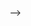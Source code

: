 <!-- <h1 align="center">Hi 💕, I'm Ssony</h1>

<h3 align="center">📍A full-stack web and android developer.</h3> <br>

- 🌱 I’m currently learning **Vite React, Spring boot, Kotlin and Lua**

- 💫 Dream career: **Cybersecurity Analyst**

- 📫 How to reach me **Mcfreddyjesson@gmail.com**

#



**`(Web Dev | Mobile Dev | Game Dev)`**

<p align="center">

  <a href="https://github.com/Cultura15">
    <img src="https://readme-typing-svg.demolab.com/?lines=Always%20learning%20new%20things&font=Fira%20Code&center=true&width=440&height=45&color=f75c7e&vCenter=true&pause=1000&size=22" /></a>
</p>

<br>

---

### 🧰 Languages and Frameworks:

<img align="left" alt="C" width="30px" style="padding-right:10px;" src="https://cdn.jsdelivr.net/gh/devicons/devicon@latest/icons/c/c-plain.svg"/> 
<img align="left" alt="Java" width="30px" style="padding-right:10px;" src="https://cdn.jsdelivr.net/gh/devicons/devicon/icons/java/java-original.svg"/>
<img align="left" alt="PHP" width="30px" style="padding-right:10px;" src="https://cdn.jsdelivr.net/gh/devicons/devicon@latest/icons/php/php-original.svg" />
<img align="left" alt="Python" width="30px" style="padding-right:10px;" src="https://cdn.jsdelivr.net/gh/devicons/devicon/icons/python/python-plain.svg" />
<img align="left" alt="RStudio" width="30px" style="padding-right:10px;"  src="https://cdn.jsdelivr.net/gh/devicons/devicon@latest/icons/rstudio/rstudio-original.svg"/>
<img align="left" alt="MySQL" width="50px" style="padding-right:10px;" src="https://cdn.jsdelivr.net/gh/devicons/devicon@latest/icons/mysql/mysql-original-wordmark.svg"  /> 

<img align="left" alt="HTML" width="30px" style="padding-right:10px;" src="https://cdn.jsdelivr.net/gh/devicons/devicon/icons/html5/html5-plain.svg" />
<img align="left" alt="CSS" width="30px" style="padding-right:10px;" src="https://cdn.jsdelivr.net/gh/devicons/devicon/icons/css3/css3-plain.svg" />
<img align="left" alt="Kotlin" width="30px" style="padding-right:10px;" src="https://cdn.jsdelivr.net/gh/devicons/devicon@latest/icons/kotlin/kotlin-original.svg" />
<img align="left" alt="JavaScript" width="30px" style="padding-right:10px;" src="https://cdn.jsdelivr.net/gh/devicons/devicon/icons/javascript/javascript-plain.svg" />
<img align="left" alt="TypeScript" width="30px" style="padding-right:10px;" src="https://cdn.jsdelivr.net/gh/devicons/devicon@latest/icons/typescript/typescript-original.svg" />
<img align="left" alt="Lua" width="30px" style="padding-right:10px;" src="https://cdn.jsdelivr.net/gh/devicons/devicon@latest/icons/lua/lua-original.svg" />

<img align="left" alt="Django" width="60px" style="padding-right:10px;" src="https://cdn.jsdelivr.net/gh/devicons/devicon@latest/icons/django/django-plain-wordmark.svg" /> 
<img align="left" alt="React" width="30px" style="padding-right:10px;" src="https://cdn.jsdelivr.net/gh/devicons/devicon/icons/react/react-original.svg" />
<img align="left" alt="Spring" width="30px" style="padding-right:10px;" src="https://cdn.jsdelivr.net/gh/devicons/devicon/icons/spring/spring-original.svg" />
<img align="left" alt="Tailwindcss" width="30px" style="padding-right:10px;" src="https://cdn.jsdelivr.net/gh/devicons/devicon@latest/icons/tailwindcss/tailwindcss-original.svg" />



  
<br><br>

---       

### 💻 Software Tools:

  <p>
      <img align="left" alt="VsCode" width="30px" style="padding-right:10px;" src="https://cdn.jsdelivr.net/gh/devicons/devicon@latest/icons/vscode/vscode-original.svg"/>
      <img align="left" alt="Postman" width="30px" style="padding-right:10px;"  src="https://cdn.jsdelivr.net/gh/devicons/devicon@latest/icons/postman/postman-original.svg"/>
      <img align="left" alt="IntelliJ" width="30px" style="padding-right:10px;" src="https://cdn.jsdelivr.net/gh/devicons/devicon@latest/icons/intellij/intellij-original.svg" />
      <img align="left" alt="AndroidStudio" width="30px" style="padding-right:10px;" src="https://cdn.jsdelivr.net/gh/devicons/devicon@latest/icons/androidstudio/androidstudio-original.svg" />
      <img align="left" alt="MaterialUI" width="30px" style="padding-right:10px;" src="https://cdn.jsdelivr.net/gh/devicons/devicon@latest/icons/materialui/materialui-original.svg" />
      <img align="left" alt="Axios" width="30px" style="padding-right:10px;" src="https://cdn.jsdelivr.net/gh/devicons/devicon@latest/icons/axios/axios-plain.svg" />
      <img align="left" alt="Vitejs" width="30px" style="padding-right:10px;" src="https://cdn.jsdelivr.net/gh/devicons/devicon@latest/icons/vitejs/vitejs-original.svg" />
      <img align="left" alt="Azure" width="30px" style="padding-right:10px;"   src="https://cdn.jsdelivr.net/gh/devicons/devicon@latest/icons/azure/azure-original.svg" />
      <img align="left" alt="Firebase" width="30px" style="padding-right:10px;" src="https://cdn.jsdelivr.net/gh/devicons/devicon@latest/icons/firebase/firebase-original.svg" />
      <img align="left" alt="SQLite" width="30px" style="padding-right:10px;" src="https://cdn.jsdelivr.net/gh/devicons/devicon@latest/icons/sqlite/sqlite-original.svg" />
      <img align="left" alt="Github" width="50px" style="padding-right:10px;" src="https://cdn.jsdelivr.net/gh/devicons/devicon@latest/icons/github/github-original.svg" />
      <img align="left" alt="Trello" width="30px" style="padding-right:10px;" src="https://cdn.jsdelivr.net/gh/devicons/devicon@latest/icons/trello/trello-original.svg" />
      <img align="left" alt="Figma" width="30px" style="padding-right:10px;" src="https://cdn.jsdelivr.net/gh/devicons/devicon@latest/icons/figma/figma-original.svg" />
      <img align="left" alt="StackOverflow" width="30px" style="padding-right:10px;" src="https://cdn.jsdelivr.net/gh/devicons/devicon@latest/icons/stackoverflow/stackoverflow-original-wordmark.svg" />
      <img align="left" alt="Jupyter" width="30px" style="padding-right:10px;"  src="https://cdn.jsdelivr.net/gh/devicons/devicon@latest/icons/jupyter/jupyter-original-wordmark.svg"/>
      <img align="left" alt="Anaconda" width="30px" style="padding-right:10px;" src="https://cdn.jsdelivr.net/gh/devicons/devicon@latest/icons/anaconda/anaconda-original.svg"/>

    
      
  </p>
  <br><br>

  ---

<details open> 
  <summary><h2>🚀 My Projects</h2></summary>

  <div align="center">
    <table>
      <tr>
        <td width="50%">
          <h3 align="center">CanteenApp</h3>
          <p align="center">
            <a href="https://github.com/Cultura15/CanteenApp" target="_blank">
              <img src="https://github-readme-stats.vercel.app/api/pin/?username=Cultura15&repo=CanteenApp&theme=tokyonight&hide_border=true" alt="CanteenApp"/>
            </a>
            <p align="center">
              <img src="https://img.shields.io/badge/Java-ED8B00?style=for-the-badge&logo=java&logoColor=white" alt="Java"/>
              <img src="https://img.shields.io/badge/React-61DAFB?style=for-the-badge&logo=react&logoColor=black" alt="React"/>
            </p>
          </p>
        </td>
        <td width="50%">
          <h3 align="center">CollaborAid</h3>
          <p align="center">
            <a href="https://github.com/Cultura15/IT342-G5-CollaborAid" target="_blank">
              <img src="https://github-readme-stats.vercel.app/api/pin/?username=Cultura15&repo=IT342-G5-CollaborAid&theme=tokyonight&hide_border=true" alt="CollaborAid"/>
            </a>
            <p align="center">
              <img src="https://img.shields.io/badge/Java-ED8B00?style=for-the-badge&logo=java&logoColor=white" alt="Java"/>
              <img src="https://img.shields.io/badge/TypeScript-3178C6?style=for-the-badge&logo=typescript&logoColor=white" alt="TypeScript"/>
              <img src="https://img.shields.io/badge/React-61DAFB?style=for-the-badge&logo=react&logoColor=black" alt="React"/>
              <img src="https://img.shields.io/badge/Vite-646CFF?style=for-the-badge&logo=vite&logoColor=white" alt="Vite"/>
            </p>
            <p align="center">
              <img src="https://img.shields.io/badge/Tailwind-06B6D4?style=for-the-badge&logo=tailwindcss&logoColor=white" alt="Tailwind"/>
              <img src="https://img.shields.io/badge/Kotlin-7F52FF?style=for-the-badge&logo=kotlin&logoColor=white" alt="Kotlin"/>
              <img src="https://img.shields.io/badge/Android-3DDC84?style=for-the-badge&logo=android&logoColor=white" alt="Android"/>
            </p>
          </p>
        </td>
      </tr>
      <tr>
        <td width="50%">
          <h3 align="center">CyberKids</h3>
          <p align="center">
            <a href="https://github.com/Cultura15/CyberKids" target="_blank">
              <img src="https://github-readme-stats.vercel.app/api/pin/?username=Cultura15&repo=CyberKids&theme=tokyonight&hide_border=true" alt="CyberKids"/>
            </a>
            <p align="center">
              <img src="https://img.shields.io/badge/Java-ED8B00?style=for-the-badge&logo=java&logoColor=white" alt="Java"/>
              <img src="https://img.shields.io/badge/TypeScript-3178C6?style=for-the-badge&logo=typescript&logoColor=white" alt="TypeScript"/>
              <img src="https://img.shields.io/badge/React-61DAFB?style=for-the-badge&logo=react&logoColor=black" alt="React"/>
            </p>
            <p align="center">
              <img src="https://img.shields.io/badge/Vite-646CFF?style=for-the-badge&logo=vite&logoColor=white" alt="Vite"/>
              <img src="https://img.shields.io/badge/Lua-2C2D72?style=for-the-badge&logo=lua&logoColor=white" alt="Lua"/>
            </p>
          </p>
        </td>
       <td width="50%">
          <h3 align="center">Project-ParkTrack</h3>
          <p align="center">
            <a href="https://github.com/Cultura15/Project-ParkTrack" target="_blank">
              <img src="https://github-readme-stats.vercel.app/api/pin/?username=Cultura15&repo=Project-ParkTrack&theme=tokyonight&hide_border=true" alt="Project-ParkTrack"/>
            </a>
            <p align="center">
              <img src="https://img.shields.io/badge/Python-3776AB?style=for-the-badge&logo=python&logoColor=white" alt="Python"/>
              <img src="https://img.shields.io/badge/HTML5-E34F26?style=for-the-badge&logo=html5&logoColor=white" alt="HTML5"/>
              <img src="https://img.shields.io/badge/CSS3-1572B6?style=for-the-badge&logo=css3&logoColor=white" alt="CSS3"/>
            </p>
            <p align="center">
              <img src="https://img.shields.io/badge/JavaScript-F7DF1E?style=for-the-badge&logo=javascript&logoColor=black" alt="JavaScript"/>
            </p>
          </p>
        </td>
      </tr>
    </table>
  </div>

  <p align="center">
    <a href="https://github.com/Cultura15?tab=repositories" target="_blank">
      <img src="https://custom-icon-badges.demolab.com/badge/-View%20All%20Projects-1F222E?style=for-the-badge&logoColor=white&logo=repo" alt="View All Projects"/>
    </a>
  </p>
</details>



<br>

---


### 📊 Stats

![Ssony's GitHub stats](https://github-readme-stats.vercel.app/api?username=Cultura15&show_icons=true&theme=gruvbox)





<!--
**Cultura15/Cultura15** is a ✨ _special_ ✨ repository because its `README.md` (this file) appears on your GitHub profile.

Here are some ideas to get you started:

- 🔭 I’m currently working on ...
- 🌱 I’m currently learning ...
- 👯 I’m looking to collaborate on ...
- 🤔 I’m looking for help with ...
- 💬 Ask me about ...
- 📫 How to reach me: ...
- 😄 Pronouns: ...
- ⚡ Fun fact: ...
-->

 -->
